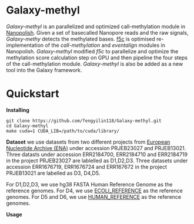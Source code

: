 # Galaxy-methyl
*Galaxy-methyl* is an parallelized and optimized call-methylation module in [Nanopolish](https://github.com/jts/nanopolish). Given a set of basecalled Nanopore reads and the raw signals, *Galaxy-methy* detects the methylated bases. [f5c](https://github.com/hasindu2008/f5c) is optimised re-implementation of the  *call-methylation* and *eventalign* modules in Nanopolish. *Galaxy-methyl* modified *f5c* to parallelize and optimize the methylation score calculation step on GPU and then pipeline the four steps of the call-methylation module. *Galaxy-methyl* is also be added as a new tool into the Galaxy framework.

# Quickstart 
**Installing**
```
git clone https://github.com/fengyilin118/Galaxy-methyl.git
cd Galaxy-methyl
make cuda=1 CUDA_LIB=/path/to/cuda/library/
```

**Dataset**
we use datasets from two different projects from [European Nucleotide Archive (ENA)](https://www.ebi.ac.uk/ena/browser/home) under accession PRJEB23027 and PRJEB13021. Three datasts under accession ERR2184700, ERR2184710 and ERR2184719 in the project PRJEB23027 are lablelled as D1,D2,D3. Three datasets under accession ERR1676719, ERR1676724 and ERR167672 in the project PRJEB13021 are labelled as D3, D4,D5. 

For D1,D2,D3, we use hg38 FASTA Human Reference Genome as the reference genomes.
For D4, we use [ECOLI_REFERENCE](ftp://ftp.ensemblgenomes.org/pub/release-29/bacteria//fasta/bacteria_0_collection/escherichia_coli_str_k_12_substr_mg1655/dna/Escherichia_coli_str_k_12_substr_mg1655.GCA_000005845.2.29.dna.genome.fa.gz) as the reference genomes.
For D5 and D6, we use [HUMAN_REFERENCE](ftp://ftp.sanger.ac.uk/pub/gencode/Gencode_human/release_24/GRCh38.primary_assembly.genome.fa.gz) as the reference genomes.


**Usage**


